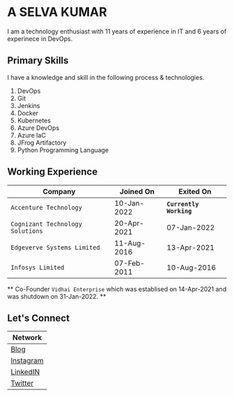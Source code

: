 # A SELVA KUMAR

I am a technology enthusiast with 11 years of experience in IT and 6 years of experinece in DevOps. 

## Primary Skills
I have a knowledge and skill in the following process & technologies. 

  1. DevOps
  2. Git
  3. Jenkins
  4. Docker
  5. Kubernetes
  6. Azure DevOps
  7. Azure IaC
  8. JFrog Artifactory
  9. Python Programming Language

## Working Experience 

|Company|Joined On|Exited On|
|-------|---------|---------|
|`Accenture Technology`| 10-Jan-2022 | **`Currently Working`**|
|`Cognizant Technology Solutions`| 20-Apr-2021| 07-Jan-2022|
|`Edgeverve Systems Limited` | 11-Aug-2016| 13-Apr-2021|
|`Infosys Limited`| 07-Feb-2011 | 10-Aug-2016|

** Co-Founder `Vidhai Enterprise` which was establised on 14-Apr-2021 and was shutdown on 31-Jan-2022. **

## Let's Connect

|Network|
|-------|
|[Blog](https://selvakumar-arumugapandian.medium.com/)|
|[Instagram](https://www.instagram.com/selvakumar.arumugapandian)|
|[LinkedIN](https://www.linkedin.com/in/selva-kumar-arumugapandian/)|
[Twitter](https://twitter.com/ASKselvasecret)|

